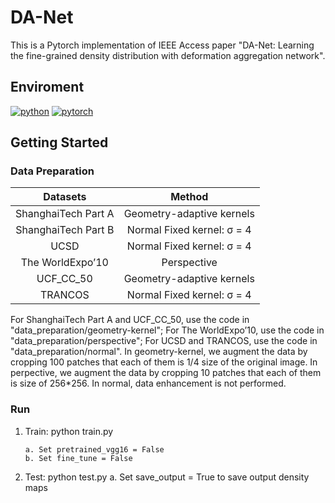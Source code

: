 # DA-Net
This is a Pytorch implementation of IEEE Access paper "DA-Net: Learning the fine-grained density distribution with deformation aggregation network". 

<!-- ![](https://github.com/BigTeacher-xyx/DA-Net/blob/master/pictures/whole.gif) -->
## Enviroment
[![python](https://img.shields.io/badge/python-2.7.12-brightgreen.svg)]()
[![pytorch](https://img.shields.io/badge/pytorch-0.3.1-blue.svg)]()

## Getting Started
### Data Preparation
| Datasets | Method | 
| :----:   | :----: |
| ShanghaiTech Part A | Geometry-adaptive kernels |
| ShanghaiTech Part B | Normal Fixed kernel: σ = 4|
|    UCSD   | Normal Fixed kernel: σ = 4|
|    The WorldExpo’10 | Perspective |
|    UCF_CC_50 | Geometry-adaptive kernels| 
|    TRANCOS   | Normal Fixed kernel: σ = 4 |

For ShanghaiTech Part A and UCF_CC_50, use the code in "data_preparation/geometry-kernel"; For The WorldExpo’10, use the code in "data_preparation/perspective"; For UCSD and TRANCOS, use the code in "data_preparation/normal". In geometry-kernel, we augment the data by cropping 100 patches that each of them is 1/4 size of the original image. In perpective, we augment the data by cropping 10 patches that each of them is size of 256*256. In normal, data enhancement is not performed.

### Run
1. Train: python train.py
	```Shell
	a. Set pretrained_vgg16 = False
	b. Set fine_tune = False
	```
2. Test: python test.py
a. Set save_output = True to save output density maps